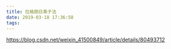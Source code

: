 ```yaml
---
title: 拉格朗日乘子法
date: 2019-03-18 17:36:58
tags:
---
```


https://blog.csdn.net/weixin_41500849/article/details/80493712
